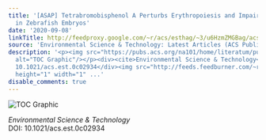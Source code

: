 ```yaml
---
title: '[ASAP] Tetrabromobisphenol A Perturbs Erythropoiesis and Impairs Blood Circulation
  in Zebrafish Embryos'
date: '2020-09-08'
linkTitle: http://feedproxy.google.com/~r/acs/esthag/~3/u6HzmZMGBag/acs.est.0c02934
source: 'Environmental Science & Technology: Latest Articles (ACS Publications)'
description: '<p><img src="https://pubs.acs.org/na101/home/literatum/publisher/achs/journals/content/esthag/0/esthag.ahead-of-print/acs.est.0c02934/20200908/images/medium/es0c02934_0007.gif"
  alt="TOC Graphic"/></p><div><cite>Environmental Science & Technology</cite></div><div>DOI:
  10.1021/acs.est.0c02934</div><img src="http://feeds.feedburner.com/~r/acs/esthag/~4/u6HzmZMGBag"
  height="1" width="1" ...'
disable_comments: true
---
```

<p><img src="https://pubs.acs.org/na101/home/literatum/publisher/achs/journals/content/esthag/0/esthag.ahead-of-print/acs.est.0c02934/20200908/images/medium/es0c02934_0007.gif" alt="TOC Graphic"/></p><div><cite>Environmental Science & Technology</cite></div><div>DOI: 10.1021/acs.est.0c02934</div><img src="http://feeds.feedburner.com/~r/acs/esthag/~4/u6HzmZMGBag" height="1" width="1" ...